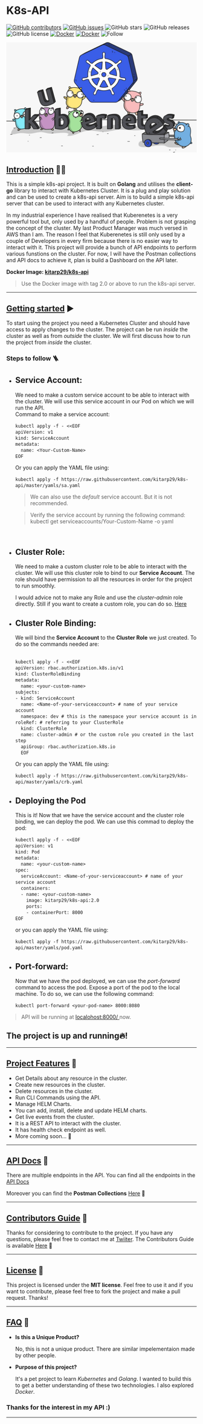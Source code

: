 # **K8s-API**
[![GitHub contributors](https://img.shields.io/github/contributors/kitarp29/k8s-api)](https://github.com/GDSC-DSI/Schedura/graphs/contributors) [![GitHub issues](https://img.shields.io/github/issues/HAC-2020/Aimers)](https://github.com/kitarp29/k8s-api/issues/) 
![GitHub stars](https://img.shields.io/github/stars/kitarp29/k8s-api) ![GitHub releases](https://img.shields.io/github/release/kitarp29/k8s-api)![GitHub license](https://img.shields.io/github/license/kitarp29/k8s-api)
[![Docker](https://img.shields.io/docker/pulls/kitarp29/k8s-api)](https://hub.docker.com/repository/docker/kitarp29/k8s-api)
[![Docker](https://img.shields.io/docker/stars/kitarp29/k8s-api)](https://hub.docker.com/repository/docker/kitarp29/k8s-api)
![Follow](https://img.shields.io/twitter/follow/kitarp29?label=Follow+Kitarp29&style=social)

<img src="golang.jpeg"></img>

##  <u>**Introduction**</u> 👋🏻

This is a simple k8s-api project. It is built on **Golang** and utilises the **client-go** library to interact with Kubernetes Cluster.
It is a plug and play solution and can be used to create a k8s-api server. Aim is to build a simple k8s-api server that can be used to interact with any Kubernetes cluster.

 In my industrial experience I have realised that Kuberenetes is a very powerful tool but, only used by a handful of people. Problem is not grasping the concept of the cluster. My last Product Manager was much versed in AWS than I am. 
The reason I feel that Kuberenetes is still only used by a couple of Developers in every firm because there is no easier way to interact with it.
This project will provide a bunch of API endpoints to perform various funstions on the cluster. For now, I will have the Postman collections and API docs to achieve it, plan is build a Dashboard on the API later.

**Docker Image: [kitarp29/k8s-api](https://hub.docker.com/repository/docker/kitarp29/k8s-api)**
> Use the Docker image with tag 2.0 or above to run the k8s-api server.
<hr>

## <u>**Getting started**</u> ▶️

To start using the project you need a Kubernetes Cluster and should have access to apply changes to the cluster.
The project can be run *inside* the cluster as well as from *outside* the cluster. We will first discuss how to run the project from *inside* the cluster.
### **Steps to follow** 🪜
- ## **Service Account**:

  We need to make a custom service account to be able to interact with the cluster. We will use this service account in our Pod on which we will run the API.</br>
 Command to make a service account: </br>
    ```
    kubectl apply -f - <<EOF
    apiVersion: v1
    kind: ServiceAccount
    metadata:
      name: <Your-Custom-Name>
    EOF
    ```
  Or you can apply the YAML file using:
  ```
  kubectl apply -f https://raw.githubusercontent.com/kitarp29/k8s-api/master/yamls/sa.yaml
  ```
   > We can also use the *default* service account. But it is not recommended.
  
  > Verify the service account by running the following command: kubectl get serviceaccounts/Your-Custom-Name -o yaml

  <br>
- ## **Cluster Role**:
  
  We need to make a custom cluster role to be able to interact with the cluster. We will use this cluster role to bind to our **Service Account**. The role should have permission to all the resources in order for the project to run smoothly.
  
  I would advice not to make any Role and use the *cluster-admin* role directly. Still if you want to create a custom role, you can do so. [Here](https://kubernetes.io/docs/reference/access-authn-authz/rbac/)
  </br>

- ## **Cluster Role Binding**:

  We will bind the **Service Account** to the **Cluster Role** we just created. To do so the commands needed are:

  ```

  kubectl apply -f - <<EOF
  apiVersion: rbac.authorization.k8s.io/v1
  kind: ClusterRoleBinding
  metadata:
    name: <your-custom-name>
  subjects:
  - kind: ServiceAccount
    name: <Name-of-your-serviceaccount> # name of your service account
    namespace: dev # this is the namespace your service account is in
  roleRef: # referring to your ClusterRole
    kind: ClusterRole
    name: cluster-admin # or the custom role you created in the last step
    apiGroup: rbac.authorization.k8s.io
    EOF
  ```

  Or you can apply the YAML file using:

  ```
  kubectl apply -f https://raw.githubusercontent.com/kitarp29/k8s-api/master/yamls/crb.yaml
  ```

- ## **Deploying the Pod**

  This is it! Now that we have the service account and the cluster role binding, we can deploy the pod. We can use this commad to deploy the pod:

  ```
  kubectl apply -f - <<EOF 
  apiVersion: v1
  kind: Pod
  metadata:
    name: <your-custom-name>
  spec:
    serviceAccount: <Name-of-your-serviceaccount> # name of your service account
    containers:
    - name: <your-custom-name>
      image: kitarp29/k8s-api:2.0
      ports:
      - containerPort: 8000
  EOF
  ```
  or you can apply the YAML file using:

  ```
  kubectl apply -f https://raw.githubusercontent.com/kitarp29/k8s-api/master/yamls/pod.yaml
  ```
- ## **Port-forward**:
  
  Now that we have the pod deployed, we can use the *port-forward* command to access the pod. Expose a port of the pod to the local machine.
  To do so, we can use the following command:

  ```
  kubectl port-forward <your-pod-name> 8000:8080
  ```
> API will be running at <a href="localhost:8000/"> localohost:8000/ </a> now.
  ## **The project is up and running🔥!**
  <hr>

##  <u>**Project Features**</u> 🤯
  -  Get Details about any resource in the cluster.
  -  Create new resources in the cluster.
  -  Delete resources in the cluster.
  -  Run CLI Commands using the API.
  -  Manage HELM Charts.
  -  You can add, install, delete and update HELM charts.
  -  Get live events from the cluster.
  -  It is a REST API to interact with the cluster.
  -  It has health check endpoint as well.
  -  More coming soon... 🚧

<hr>

##  <u>**API Docs**</u> 📖

  There are multiple endpoints in the API. You can find all the endpoints in the [API Docs](https://github.com/kitarp29/k8s-api/master/API_DOCS.md)

  Moreover you can find the **Postman Collections** [Here]() 📮

  <hr>

  ## <u>**Contributors Guide**</u> 🥰
  
  Thanks for considering to contribute to the project. If you have any questions, please feel free to contact me at [Twiiter](https://twitter.com/kitarp29).
  The Contributors Guide is available [Here](https://github.com/kitarp29/k8s-api/master/CONTRIBUTING.md) 📖

  <hr>

  ## <u>**License**</u> 🍻

  This project is licensed under the **MIT license**. Feel free to use it and if you want to contribute, please feel free to fork the project and make a pull request. Thanks!

  <hr>

  ## <u>**FAQ**</u> 🤔

  - **Is this a Unique Product?**
  
      No, this is not a unique product. There are similar impelementaion made by other people.
  
  - **Purpose of this project?**

     It's a pet project to learn *Kubernetes* and *Golang*. I wanted to build this to get a better understanding of these two technologies. I also explored *Docker*.



### Thanks for the interest in my API :)
<hr>